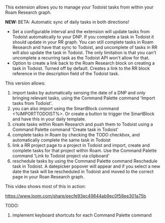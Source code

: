 This extension allows you to manage your Todoist tasks from within your Roam Research graph.

**NEW:**  BETA: Automatic sync of daily tasks in both directions!
- Set a configurable interval and the extension will update tasks from Todoist automatically to your DNP. If you complete a task in Todoist it should update in your RR graph. You can still complete tasks in Roam Research and have that sync to Todoist, and uncomplete of tasks in RR will also update the task in Todoist. The only limitation is that you can't uncomplete a recurring task as the Todoist API won't allow for that.
- Option to create a link back to the Roam Research block on creating a task in Todoist. Turned off by default. Creates a link to the RR block reference in the description field of the Todoist task.

This version allows:

1. import tasks by automatically sensing the date of a DNP and only bringing relevant tasks, using the Command Palette command 'Import tasks from Todoist'. 
2. you can also import using the SmartBlock command <%IMPORTTODOIST%>. Or create a button to trigger the SmartBlock and have this in your daily template.
3. create tasks within Roam Research and push them to Todoist using a Command Palette command 'Create task in Todoist'
4. complete tasks in Roam by checking the TODO checkbox, and automatically complete the same task in Todoist
5. link a RR project page to a project in Todoist and import, create and complete tasks for that project within Roam. Use the Command Palette command 'Link to Todoist project via clipboard'
6. reschedule tasks by using the Command Palette command Reschedule task in Todoist. A datepicker popover will appear and if you select a new date the task will be rescheduled in Todoist and moved to the correct page in your Roan Research graph.

This video shows most of this in action:

https://www.loom.com/share/eecfe93ec49844ab9ec0f58ee301a75b

TODO:
1. implement keyboard shortcuts for each Command Palette command
